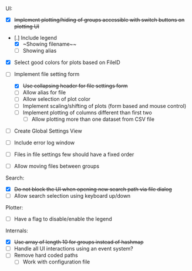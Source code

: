 UI:
- [x] ~~Implement plotting/hiding of groups accessible with switch
      buttons on plotting UI~~
- [.] Include legend
  - [x] ~Showing filename~~
  - [ ] Showing alias
- [x] Select good colors for plots based on FileID
- [ ] Implement file setting form
  - [x] ~~Use collapsing header for file settings form~~
  - [ ] Allow alias for file
  - [ ] Allow selection of plot color
  - [ ] Implement scaling/shifting of plots (form based and mouse control)
  - [ ] Implement plotting of columns different than first two
    - [ ] Allow plotting more than one dataset from CSV file
- [ ] Create Global Settings View
- [ ] Include error log window 
- [ ] Files in file settings few should have a fixed order

- [ ] Allow moving files between groups

Search:
- [x] ~~Do not block the UI when opening new search path via file dialog~~
- [ ] Allow search selection using keyboard up/down

Plotter:
- [ ] Have a flag to disable/enable the legend

Internals:
- [x] ~~Use array of length 10 for groups instead of hashmap~~
- [ ] Handle all UI interactions using an event system?
- [ ] Remove hard coded paths
  - [ ] Work with configuration file
